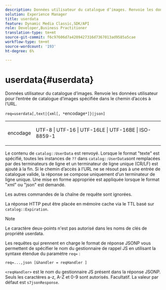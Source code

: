```yaml
---
description: Données utilisateur du catalogue d’images. Renvoie les données utilisateur pour l’entrée de catalogue d’images spécifiée dans le chemin d’accès à l’URL.
solution: Experience Manager
title: userdata
feature: Dynamic Media Classic,SDK/API
role: Developer,Business Practitioner
translation-type: tm+mt
source-git-commit: f6c97606d7a4209427316d7367013ad9585a5cae
workflow-type: tm+mt
source-wordcount: '193'
ht-degree: 6%

---
```



# userdata{#userdata}

Données utilisateur du catalogue d’images. Renvoie les données utilisateur pour l’entrée de catalogue d’images spécifiée dans le chemin d’accès à l’URL.

`req=userdata[,text|{xml[, *`encodage`*]}|json]`

<table id="simpletable_F9D94C83865F4216BCF7987C32FACC46"> 
 <tr class="strow"> 
  <td class="stentry"> <p><span class="varname"> encodage</span> </p> </td> 
  <td class="stentry"> <p><span class="codeph"> UTF-8 | UTF-16 | UTF-16LE | UTF-16BE | ISO-8859-1</span> </p></td> 
 </tr> 
</table>

Le contenu de `catalog::UserData` est renvoyé. Lorsque le format &quot;texte&quot; est spécifié, toutes les instances de `??` dans `catalog::UserData`sont remplacées par des terminateurs de ligne et un terminateur de ligne unique (CR/LF) est ajouté à la fin. Si le chemin d’accès à l’URL ne se résout pas à une entrée de catalogue valide, la réponse se compose uniquement d’un terminateur de ligne unique. Une mise en forme appropriée est appliquée lorsque le format &quot;xml&quot; ou &quot;json&quot; est demandé.

Les autres commandes de la chaîne de requête sont ignorées.

La réponse HTTP peut être placée en mémoire cache via le TTL basé sur `catalog::Expiration`.

>[!NOTE]
>
>Le caractère deux-points n&#39;est pas autorisé dans les noms de clés de propriété userdata.

Les requêtes qui prennent en charge le format de réponse JSONP vous permettent de spécifier le nom du gestionnaire de rappel JS en utilisant la syntaxe étendue du paramètre `req=` :

`req=...,json [&handler = reqHandler ]`

`<reqHandler>` est le nom du gestionnaire JS présent dans la réponse JSONP. Seuls les caractères a-z, A-Z et 0-9 sont autorisés. Facultatif. La valeur par défaut est `s7jsonResponse`.
